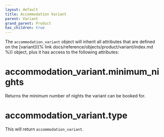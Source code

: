 ```yaml
---
layout: default
title: Accommodation Variant
parent: Variant
grand_parent: Product
has_children: true
---
```


The `accommodation_variant` object will inherit all attributes that are defined on
the [variant]({% link docs/reference/objects/product/variant/index.md %}) object, plus
it has access to the following attributes:

# accommodation_variant.minimum_nights

Returns the minimum number of nights the variant can be booked for.

# accommodation_variant.type

This will return `accommodation_variant`.
